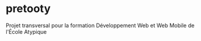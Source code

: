 # pretooty
Projet transversal pour la formation Développement Web et Web Mobile de l'École Atypique
